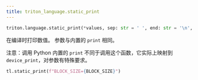 ```yaml
---
title: triton_language.static_print
---
```


```python
triton.language.static_print(*values, sep: str = ' ', end: str = '\n', file=None, flush=False)
```


在编译时打印数值。 参数与内置的 `print` 相同。


注意：调用 Python 内置的 `print` 不同于调用这个函数，它实际上映射到 `device_print`，对参数有特殊要求。


```python
tl.static_print(f"BLOCK_SIZE={BLOCK_SIZE}")
```


